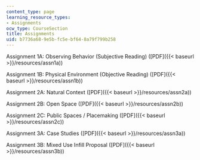 ```yaml
---
content_type: page
learning_resource_types:
- Assignments
ocw_type: CourseSection
title: Assignments
uid: b7736a68-9e5b-fc5e-bf64-8a79f799b258
---
```


Assignment 1A: Observing Behavior (Subjective Reading) ([PDF]({{< baseurl >}}/resources/assn1a))

Assignment 1B: Physical Environment (Objective Reading) ([PDF]({{< baseurl >}}/resources/assn1b))

Assignment 2A: Natural Context ([PDF]({{< baseurl >}}/resources/assn2a))

Assignment 2B: Open Space ([PDF]({{< baseurl >}}/resources/assn2b))

Assignment 2C: Public Spaces / Placemaking ([PDF]({{< baseurl >}}/resources/assn2c))

Assignment 3A: Case Studies ([PDF]({{< baseurl >}}/resources/assn3a))

Assignment 3B: Mixed Use Infill Proposal ([PDF]({{< baseurl >}}/resources/assn3b))